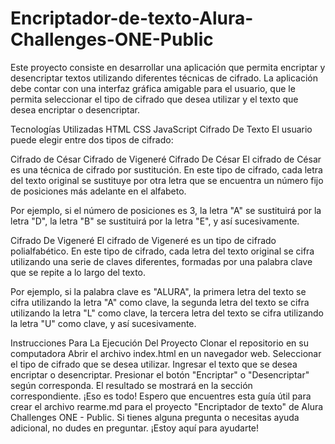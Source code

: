 # Encriptador-de-texto-Alura-Challenges-ONE-Public

Este proyecto consiste en desarrollar una aplicación que permita encriptar y desencriptar textos utilizando diferentes técnicas de cifrado. La aplicación debe contar con una interfaz gráfica amigable para el usuario, que le permita seleccionar el tipo de cifrado que desea utilizar y el texto que desea encriptar o desencriptar.

Tecnologías Utilizadas
HTML
CSS
JavaScript
Cifrado De Texto
El usuario puede elegir entre dos tipos de cifrado:

Cifrado de César
Cifrado de Vigeneré
Cifrado De César
El cifrado de César es una técnica de cifrado por sustitución. En este tipo de cifrado, cada letra del texto original se sustituye por otra letra que se encuentra un número fijo de posiciones más adelante en el alfabeto.

Por ejemplo, si el número de posiciones es 3, la letra "A" se sustituirá por la letra "D", la letra "B" se sustituirá por la letra "E", y así sucesivamente.

Cifrado De Vigeneré
El cifrado de Vigeneré es un tipo de cifrado polialfabético. En este tipo de cifrado, cada letra del texto original se cifra utilizando una serie de claves diferentes, formadas por una palabra clave que se repite a lo largo del texto.

Por ejemplo, si la palabra clave es "ALURA", la primera letra del texto se cifra utilizando la letra "A" como clave, la segunda letra del texto se cifra utilizando la letra "L" como clave, la tercera letra del texto se cifra utilizando la letra "U" como clave, y así sucesivamente.

Instrucciones Para La Ejecución Del Proyecto
Clonar el repositorio en su computadora
Abrir el archivo index.html en un navegador web.
Seleccionar el tipo de cifrado que se desea utilizar.
Ingresar el texto que se desea encriptar o desencriptar.
Presionar el botón "Encriptar" o "Desencriptar" según corresponda.
El resultado se mostrará en la sección correspondiente.
¡Eso es todo! Espero que encuentres esta guía útil para crear el archivo rearme.md para el proyecto "Encriptador de texto" de Alura Challenges ONE - Public. Si tienes alguna pregunta o necesitas ayuda adicional, no dudes en preguntar. ¡Estoy aquí para ayudarte!
